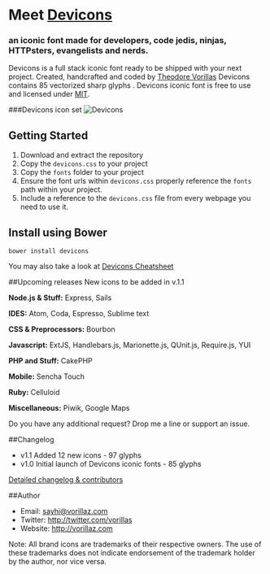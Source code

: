 # Meet  [Devicons](http://vorillaz.github.io/devicons/)
### an iconic font made for developers, code jedis, ninjas, HTTPsters, evangelists and nerds.


Devicons is a full stack iconic font ready to be shipped with your next project. Created, handcrafted and coded by [Theodore Vorillas](http://twitter.com/vorillas) Devicons contains 85 vectorized sharp glyphs .
Devicons iconic font is free to use and licensed under [MIT](http://opensource.org/licenses/MIT).  


###Devicons icon set
![Devicons](http://i.imgur.com/3O7xgpt.png)


## Getting Started

 1. Download and extract the repository
 2. Copy the `devicons.css` to your project
 3. Copy the `fonts` folder to your project
 4. Ensure the font urls within `devicons.css` properly reference the `fonts` path within your project.
 5. Include a reference to the `devicons.css` file from every webpage you need to use it.

## Install using Bower

`bower install devicons`


You may also take a look at [Devicons Cheatsheet](http://vorillaz.github.io/devicons/#cheat)

##Upcoming releases
New icons to be added in v.1.1

**Node.js & Stuff:** Express, Sails

**IDES:** Atom, Coda, Espresso, Sublime text

**CSS & Preprocessors:** Bourbon

**Javascript:** ExtJS, Handlebars.js, Marionette.js, QUnit.js, Require.js, YUI

**PHP and Stuff:** CakePHP

**Mobile:** Sencha Touch

**Ruby:** Celluloid

**Miscellaneous:** Piwik, Google Maps

Do you have any additional request? Drop me a line or support an issue.



##Changelog
- v1.1 Added 12 new icons - 97 glyphs 
- v1.0 Initial launch of Devicons iconic fonts - 85 glyphs 


[Detailed changelog & contributors](/blob/master/CHANGELOG.md)

##Author
- Email: sayhi@vorillaz.com
- Twitter: http://twitter.com/vorillas
- Website: http://vorillaz.com

Note: All brand icons are trademarks of their respective owners. The use of these trademarks does not indicate endorsement of the trademark holder by the author, nor vice versa.
